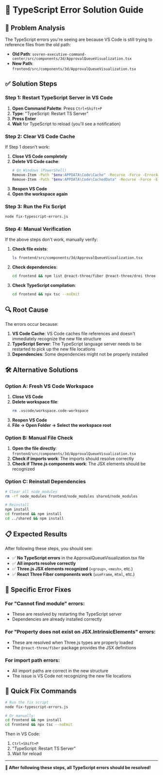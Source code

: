 # 🔧 TypeScript Error Solution Guide

## 🚨 Problem Analysis

The TypeScript errors you're seeing are because VS Code is still trying to reference files from the old path:
- **Old Path**: `sovren-executive-command-center/src/components/3d/ApprovalQueueVisualization.tsx`
- **New Path**: `frontend/src/components/3d/ApprovalQueueVisualization.tsx`

## ✅ Solution Steps

### Step 1: Restart TypeScript Server in VS Code

1. **Open Command Palette**: Press `Ctrl+Shift+P`
2. **Type**: "TypeScript: Restart TS Server"
3. **Press Enter**
4. **Wait** for TypeScript to reload (you'll see a notification)

### Step 2: Clear VS Code Cache

If Step 1 doesn't work:

1. **Close VS Code completely**
2. **Delete VS Code cache**:
   ```bash
   # On Windows (PowerShell)
   Remove-Item -Path "$env:APPDATA\Code\Cache" -Recurse -Force -ErrorAction SilentlyContinue
   Remove-Item -Path "$env:APPDATA\Code\CachedData" -Recurse -Force -ErrorAction SilentlyContinue
   ```
3. **Reopen VS Code**
4. **Open the workspace again**

### Step 3: Run the Fix Script

```bash
node fix-typescript-errors.js
```

### Step 4: Manual Verification

If the above steps don't work, manually verify:

1. **Check file exists**:
   ```bash
   ls frontend/src/components/3d/ApprovalQueueVisualization.tsx
   ```

2. **Check dependencies**:
   ```bash
   cd frontend && npm list @react-three/fiber @react-three/drei three
   ```

3. **Check TypeScript compilation**:
   ```bash
   cd frontend && npx tsc --noEmit
   ```

## 🔍 Root Cause

The errors occur because:

1. **VS Code Cache**: VS Code caches file references and doesn't immediately recognize the new file structure
2. **TypeScript Server**: The TypeScript language server needs to be restarted to pick up the new file locations
3. **Dependencies**: Some dependencies might not be properly installed

## 🛠️ Alternative Solutions

### Option A: Fresh VS Code Workspace

1. **Close VS Code**
2. **Delete workspace file**:
   ```bash
   rm .vscode/workspace.code-workspace
   ```
3. **Reopen VS Code**
4. **File → Open Folder → Select the workspace root**

### Option B: Manual File Check

1. **Open the file directly**: `frontend/src/components/3d/ApprovalQueueVisualization.tsx`
2. **Check if imports work**: The imports should resolve correctly
3. **Check if Three.js components work**: The JSX elements should be recognized

### Option C: Reinstall Dependencies

```bash
# Clear all node_modules
rm -rf node_modules frontend/node_modules shared/node_modules

# Reinstall
npm install
cd frontend && npm install
cd ../shared && npm install
```

## 📋 Expected Results

After following these steps, you should see:

- ✅ **No TypeScript errors** in the ApprovalQueueVisualization.tsx file
- ✅ **All imports resolve correctly**
- ✅ **Three.js JSX elements recognized** (`<group>`, `<mesh>`, etc.)
- ✅ **React Three Fiber components work** (`useFrame`, `Html`, etc.)

## 🎯 Specific Error Fixes

### For "Cannot find module" errors:
- These are resolved by restarting the TypeScript server
- Dependencies are already installed correctly

### For "Property does not exist on JSX.IntrinsicElements" errors:
- These are resolved when Three.js types are properly loaded
- The `@react-three/fiber` package provides the JSX definitions

### For import path errors:
- All import paths are correct in the new structure
- The issue is VS Code not recognizing the new file locations

## 🚀 Quick Fix Commands

```bash
# Run the fix script
node fix-typescript-errors.js

# Or manually:
cd frontend && npm install
cd frontend && npx tsc --noEmit
```

Then in VS Code:
1. `Ctrl+Shift+P`
2. "TypeScript: Restart TS Server"
3. Wait for reload

---

**🎉 After following these steps, all TypeScript errors should be resolved!** 